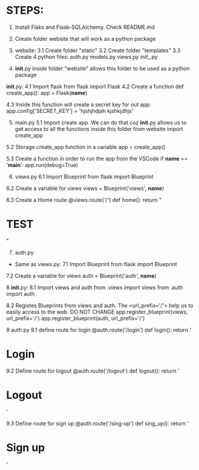 #   STEPS:
1. Install Flaks and Flask-SQLAlchemy. Check README.md
2. Create folder website that will work as a python package
3. website:
3.1 Create folder "static"
3.2 Create folder "templates"
3.3 Create 4 python files:
auth.py
models.py
views.py
_init__.py

4. __init__.py inside folder "website" allows this folder to be used as a python package

__init__.py:
4.1 Import flask
from flask import Flask
4.2 Create a function 
def create_app():
    app = Flask(__name__)

4.3 Inside this function will create a secret key for out app:
app.config['SECRET_KEY'] = 'hjshjhdjah kjshkjdhjs'

5. main.py
5.1 Import create app. We can do that coz __init__.py allows us to get access to all the functions inside this folder
from website import create_app

5.2 Storage create_app function in a variable
app = create_app()

5.3 Create a function in order to run the app from the VSCode
if __name__ == '__main__':
    app.run(debug=True)

6. views.py
6.1 Import Blueprint
from flask import Blueprint

6.2 Create a variable for views
views = Blueprint('views', __name__)

6.3 Create a Home route
@views.route('/')
def home():
    return "<h1> TEST </h1>"

7. auth.py
* Same as views.py:
7.1 Import Blueprint
from flask import Blueprint

7.2 Create a variable for views
auth = Blueprint('auth', __name__)


8 __init__.py:
8.1 Import views and auth
    from .views import views
    from .auth import auth

8.2 Registes Blueprints from views and auth. The <url_prefix='/'> help us to easily access to the web. DO NOT CHANGE
    app.register_blueprint(views, url_prefix='/')
    app.register_blueprint(auth, url_prefix='/')

9 auth.py
9.1 define route for login
@auth.route('/login')
def login():
    return '<h1>Login</h1>

9.2 Define route for logout
@auth.route('/logout')
def logout():
    return '<h1>Logout</h1>'

9.3 Define route for sign up
@auth.route('/sing-up')
def sing_up():
    return '<h1>Sign up</h1>'
